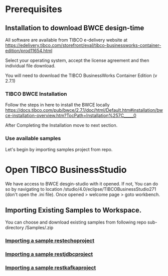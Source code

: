 # Prerequisites

## Installation to download BWCE design-time
All software are available from TIBCO e-delivery website at
https://edelivery.tibco.com/storefront/eval/tibco-businessworks-container-edition/prod11654.html

Select your operating system, accept the license agreement and then individual file download.

You will need to download the TIBCO BusinessWorks Container Edition (v 2.7.1)
<image in here>

### TIBCO BWCE Installation
Follow the steps in here to install the BWCE locally
https://docs.tibco.com/pub/bwce/2.7.1/doc/html/Default.htm#installation/bwce-installation-overview.htm?TocPath=Installation%257C_____0

After Completing the Installation move to next section.


### Use available samples
Let's begin by importing samples project from repo.
# Open TIBCO BusinessStudio
We have access to BWCE desgin-studio with it opened. If not, You can do so by navigating to location <TIBCO-HOME>/studio/4.0/eclipse/TIBCOBusinessStudio271 (don't open the .ini file).
Once opened > welcome page >  goto workbench.

## Importing Existing Samples to Workspace.
 You can choose and download existing samples from following repo sub-directory
 /Samples/<projectname>.zip

### [Importing a sample restechoproject](import_restechoproject.md)
### [Importing a sample restjdbcproject](import_restjdbcproject.md)
### [Importing a sample restkafkaproject](import_restjdbcproject.md)
